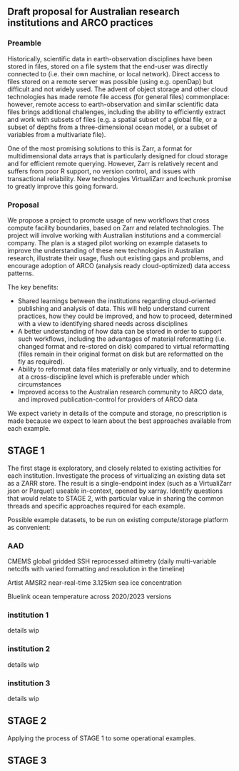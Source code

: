 ## Draft proposal for Australian research institutions and ARCO practices

### Preamble

Historically, scientific data in earth-observation disciplines have been stored
in files, stored on a file system that the end-user was directly connected to
(i.e. their own machine, or local network). Direct access to files stored on a
remote server was possible (using e.g. openDap) but difficult and not widely
used. The advent of object storage and other cloud technologies has made remote
file access (for general files) commonplace: however, remote access to
earth-observation and similar scientific data files brings additional
challenges, including the ability to efficiently extract and work with subsets
of files (e.g. a spatial subset of a global file, or a subset of depths from a
three-dimensional ocean model, or a subset of variables from a multivariate
file).

One of the most promising solutions to this is Zarr, a format for
multidimensional data arrays that is particularly designed for cloud storage and
for efficient remote querying. However, Zarr is relatively recent and suffers
from poor R support, no version control, and issues with transactional
reliability. New technologies VirtualiZarr and Icechunk promise to greatly
improve this going forward. 

### Proposal

We propose a project to promote usage of new workflows that cross compute
facility boundaries, based on Zarr and related technologies. The project will
involve working with Australian institutions and a commercial company. The
plan is  a staged pilot working on  example datasets to improve the
understanding of these new technologies in Australian research,  illustrate
their usage, flush out existing gaps and problems, and encourage adoption of
ARCO (analysis ready cloud-optimized)  data access patterns.

The key benefits: 

- Shared learnings between the institutions regarding cloud-oriented publishing
and analysis of data. This will help understand current practices, how they
could be improved, and how to proceed, determined with a view to identifying
shared needs across disciplines
- A better understanding of how data can be stored in order to support such
workflows, including the advantages of material reformatting (i.e. changed
format and re-stored on disk) compared to virtual reformatting (files remain in
their original format on disk but are reformatted on the fly as required).
- Ability to reformat data files materially or only virtually, and to determine at
a cross-discipline level which is preferable under which circumstances
- Improved access to the Australian research community to  ARCO data, and 
improved publication-control for providers of ARCO data

We expect variety in details of the compute and storage, no prescription is made
because we expect to learn about the best approaches available from each
example.

## STAGE 1

The first stage is exploratory, and closely related to existing activities for
each institution. Investigate the process of virtualizing an existing data set
as a ZARR store.  The result is a single-endpoint index (such as a VirtualiZarr
json or Parquet) useable in-context, opened by xarray.  Identify questions that
would relate to STAGE 2, with particular value in sharing the common threads and
specific approaches required for each example.

Possible example datasets, to be run on existing compute/storage platform as convenient: 

### AAD

CMEMS global gridded SSH reprocessed altimetry (daily multi-variable netcdfs with varied formatting and resolution in the timeline)

Artist AMSR2 near-real-time 3.125km sea ice concentration

Bluelink ocean temperature across 2020/2023 versions


### institution 1

details wip

### institution 2

details wip

### institution 3

details wip


## STAGE 2

Applying the process of STAGE 1 to some operational examples. 


## STAGE 3



